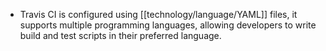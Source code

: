 - Travis CI is configured using [[technology/language/YAML]] files, it supports multiple programming languages, allowing developers to write build and test scripts in their preferred language.